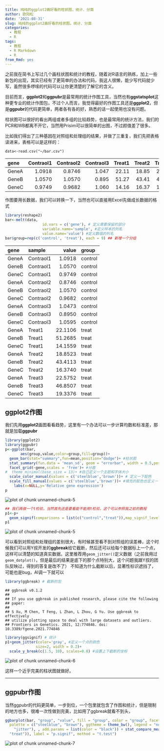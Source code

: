 ```yaml
---
title: 纯纯的ggplot2画好看的柱状图，统计、分面
author: 欧阳松
date: '2021-08-31'
slug: 纯纯的ggplot2画好看的柱状图，统计、分面
categories:
  - 教程
  - R
tags:
  - 教程
  - R Markdown
  - R
from_Rmd: yes
---
```


之前我在简书上写过几个画柱状图和统计的教程，随着对R语言的熟练，加上一些新包的出现，其实已经有了更简单的办法和代码，我这人很懒，能少写代码就少写，虽然很多啰嗦的代码可以让你更清楚的了解它的含义。

目前而言，**ggplot2**和**ggpubr**是最常用的统计作图工具，当然也有**ggstatsplot**这种更专业的统计作图包，不过个人而言，我觉得最好的作图工具还是**ggplot2**，但是**ggpubr**的代码更简单，两者各有各的好，熟悉的话一起使用也没有问题。

柱状图可以很好的看出两组或者多组的比较趋势，也是最常用的统计方法，我们的PCR和WB都离不开它，当然用Prisim可以很简单的出图，不过颜值差了很多。

比如我们得出了三种基因在对照组和处理组的结果，并做了三重复，我们先把表格读进来，表格可以是这样的：

```
data<-read.csv("~/bar.csv")
```




|gene  | Contraol1| Contraol2| Contraol3| Treat1| Treat2| Treat3|
|:-----|---------:|---------:|---------:|------:|------:|------:|
|GeneA |    1.0918|    0.8746|     1.047|  22.11|  18.85|  22.58|
|GeneB |    1.0570|    1.0570|     0.895|  51.27|  43.41|  46.85|
|GeneC |    0.9749|    0.9682|     1.060|  14.16|  16.37|  19.34|

作图要用长数据，我们可以转换一下，当然也可以直接用Excel先做成长数据的格式


```r
library(reshape2) 
bar<-melt(data,
                 id.vars = c('gene'), # 定义需要保留的部分
                 variable.name='sample', #定义样本的列名
                 value.name='value') #定义数值的列名
bar$group=rep(c('control', 'treat'), each = 9) ## 新增一个分组
```


|gene  |sample    |   value|group   |
|:-----|:---------|-------:|:-------|
|GeneA |Contraol1 |  1.0918|control |
|GeneB |Contraol1 |  1.0570|control |
|GeneC |Contraol1 |  0.9749|control |
|GeneA |Contraol2 |  0.8746|control |
|GeneB |Contraol2 |  1.0570|control |
|GeneC |Contraol2 |  0.9682|control |
|GeneA |Contraol3 |  1.0473|control |
|GeneB |Contraol3 |  0.8950|control |
|GeneC |Contraol3 |  1.0595|control |
|GeneA |Treat1    | 22.1106|treat   |
|GeneB |Treat1    | 51.2685|treat   |
|GeneC |Treat1    | 14.1559|treat   |
|GeneA |Treat2    | 18.8523|treat   |
|GeneB |Treat2    | 43.4113|treat   |
|GeneC |Treat2    | 16.3740|treat   |
|GeneA |Treat3    | 22.5752|treat   |
|GeneB |Treat3    | 46.8507|treat   |
|GeneC |Treat3    | 19.3376|treat   |

## ggplot2作图

我们先用**ggplot2**画图看看趋势，这里有一个办法可以一步计算均数和标准差，那就是加载**ggpubr**


```r
library(ggplot2) 
library(ggpubr)
p<-ggplot(bar,
       aes(group,value,color=group,fill=group))+
  geom_bar(stat="summary",fun=mean,position="dodge")+ #柱状图
  stat_summary(fun.data = 'mean_sd', geom = "errorbar", width = 0.5,position = position_dodge(0.9))+ ##一定要加载ggpubr，调用函数可以计算均数、标准差、CI等
  facet_grid(~gene,scales = 'free')+ #分面
#  theme_minimal(base_size = 13)+ #自己定义一个主题和字体大小
  scale_color_manual(values = c('steelblue','brown'))+ # 定义一下配色
  scale_fill_manual(values = c('steelblue','brown'))+ #填充的配色也定义一下
    labs(x=NULL,y='Relative gene expression')
p
```

![plot of chunk unnamed-chunk-5](/figures/course/2021-08-31-纯纯的ggplot2画好看的柱状图，统计、分面/index/unnamed-chunk-5-1.png)

```r
## 我们再做一个t检验，当然首先还是要看能不能用t检验，这个可以参照我之前的教程
p1<-p+
  geom_signif(comparisons = list(c("control","treat")),map_signif_level=T,test = 't.test')
p1
```

![plot of chunk unnamed-chunk-5](/figures/course/2021-08-31-纯纯的ggplot2画好看的柱状图，统计、分面/index/unnamed-chunk-5-2.png)

可以看到对照组和处理组的差别很大，有时候甚至看不到对照组的误差棒，这个时候我们可以用Y叔开发的**ggbreak**给它截断，然后还可以给每个数据标上一个点，这样可以清楚的知道真实数据，这里推荐用`geom_jitter()`定义数据（之前我用过`geom_dotplot()`，但是最后的结果是底下的那个点特别大，这个问题我跟Y叔的团队反映过，得到的答复是改不了） 不知道为什么截断以后，显著性标识遮挡了，可能也是bug，AI调一下就可以


```r
library(ggbreak) # 截断的包
```

```
## ggbreak v0.1.2
## 
## If you use ggbreak in published research, please cite the following
## paper:
## 
## S Xu, M Chen, T Feng, L Zhan, L Zhou, G Yu. Use ggbreak to effectively
## utilize plotting space to deal with large datasets and outliers.
## Frontiers in Genetics. 2021, 12:774846. doi: 10.3389/fgene.2021.774846
```

```r
library(ggsignif) # 统计
p1+geom_jitter(color='gray', #定义一个点的颜色
              size=2, width = 0.2)+
  scale_y_break(c(1.5, 10), scales=0.8) #设置上下截断的坐标
```

![plot of chunk unnamed-chunk-6](/figures/course/2021-08-31-纯纯的ggplot2画好看的柱状图，统计、分面/index/unnamed-chunk-6-1.png)

这样一个近乎完美的柱状图就做好。

---

## ggpubr作图

当然ggpubr的代码更简单，一步到位，一个包里就包含了作图和统计，但是限制的地方也多，很难一次性做到完美，比如用了ggbreak就看不到头，


```r
ggbarplot(bar, "group", "value", fill = "group", color = "group", facet.by = "gene",
  palette = c("steelblue", "brown"), ggtheme = theme_bw(), legend = "none", add = c("mean_sd",
    "jitter"), , add.params = list(color = "black")) + stat_compare_means(comparisons = list(c("control",
  "treat")), label = "p.signif", method = "t.test")
```

![plot of chunk unnamed-chunk-7](/figures/course/2021-08-31-纯纯的ggplot2画好看的柱状图，统计、分面/index/unnamed-chunk-7-1.png)
